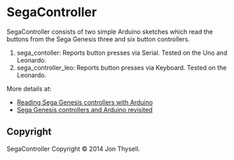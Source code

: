 # SegaController #

SegaController consists of two simple Arduino sketches which read the buttons from the Sega Genesis three and six button controllers.

1. sega_contoller: Reports button presses via Serial. Tested on the Uno and Leonardo.
2. sega_controller_leo: Reports button presses via Keyboard. Tested on the Leonardo.

More details at:

* [Reading Sega Genesis controllers with Arduino](https://jonthysell.com/2014/07/26/reading-sega-genesis-controllers-with-arduino/)
* [Sega Genesis controllers and Arduino revisited](https://jonthysell.com/2014/09/29/sega-genesis-controllers-and-arduino-revisited/)

## Copyright ##

SegaController Copyright © 2014 Jon Thysell.
